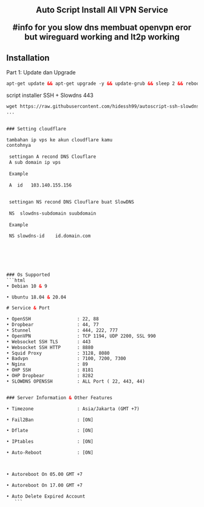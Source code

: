 <h2 align="center">
Auto Script Install All VPN Service

#info for you
   slow dns membuat openvpn eror but wireguard working and lt2p working
   
   
   
## Installation 

Part 1: Update dan Upgrade
  ```html
apt-get update && apt-get upgrade -y && update-grub && sleep 2 && reboot
```
  
script installer SSH + Slowdns 443
  ```html
wget https://raw.githubusercontent.com/hidessh99/autoscript-ssh-slowdns/main/setup.sh && chmod +x setup.sh && ./setup.sh
...   

   
### Setting cloudflare 

  tambahan ip vps ke akun cloudflare kamu
  contohnya 
   
   settingan A recond DNS Clouflare 
   A sub domain ip vps
   
   Example
   
   A  id   103.140.155.156
   
   
   settingan NS recond DNS Clouflare buat SlowDNS
   
   NS  slowdns-subdomain suubdomain
    
   Example 
  
   NS slowdns-id    id.domain.com
   

   
   
   

### Os Supported
  ```html
• Debian 10 & 9

• Ubuntu 18.04 & 20.04

# Service & Port

• OpenSSH                 : 22, 88
• Dropbear                : 44, 77
• Stunnel                 : 444, 222, 777
• OpenVPN                 : TCP 1194, UDP 2200, SSL 990
• Websocket SSH TLS       : 443
• Websocket SSH HTTP      : 8880
• Squid Proxy             : 3128, 8080
• Badvpn                  : 7100, 7200, 7300
• Nginx                   : 89
• OHP SSH                 : 8181
• OHP Dropbear            : 8282
• SLOWDNS OPENSSH         : ALL Port ( 22, 443, 44)


 ### Server Information & Other Features

• Timezone                : Asia/Jakarta (GMT +7)

• Fail2Ban                : [ON]

• Dflate                  : [ON]

• IPtables                : [ON]

• Auto-Reboot             : [ON]



• Autoreboot On 05.00 GMT +7

• Autoreboot On 17.00 GMT +7

• Auto Delete Expired Account
     ```
   
   
